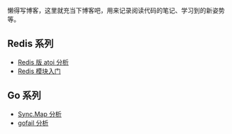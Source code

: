 懒得写博客，这里就充当下博客吧，用来记录阅读代码的笔记、学习到的新姿势等。

## Redis 系列

- [Redis 版 atoi 分析](https://github.com/lkk2003rty/notes/blob/master/redis_atoi.md)
- [Redis 模块入门](https://github.com/lkk2003rty/notes/blob/master/module_hello_world.md) 

## Go 系列

- [Sync.Map 分析](https://github.com/lkk2003rty/notes/blob/master/go_sync_map.md)
- [gofail 分析](https://github.com/lkk2003rty/notes/blob/master/gofail.md)


